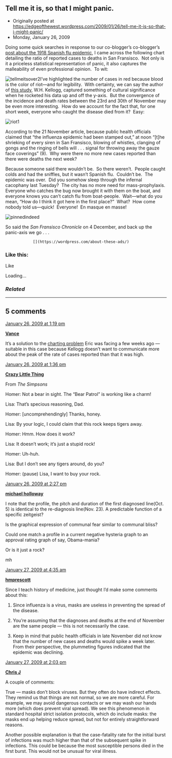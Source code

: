 ## Tell me it is, so that I might panic.

 * Originally posted at https://edgeofthewest.wordpress.com/2009/01/26/tell-me-it-is-so-that-i-might-panic/
 * Monday, January 26, 2009

Doing some quick searches in response to our co-blogger’s co-blogger’s [post about the 1918 Spanish flu epidemic](http://lefarkins.blogspot.com/2009/01/influenza-literature.html), I came across the following chart detailing the ratio of reported cases to deaths in San Fransisco.  Not only is it a priceless statistical representation of panic, it also captures the malleability of even professional opinion.  To wit:

![tellmeitsover2](https://edgeofthewest.files.wordpress.com/2009/01/tellmeitsover2.jpg?w=490 "tellmeitsover2")I’ve highlighted the number of cases in red because blood is the color of riot—and for legibility.  With certainty, we can say the author of [this study](http://books.google.com/books?id=YsYpQuKUJc0C&pg=PA226&dq=flu+epidemic&lr=&as\_brr=1&ei=2\_p9SfOoI4L8lQSZqYHnBg#PPA231,M1), W.H. Kellogg, captured something of cultural significance when he rocketed his data up and off the y-axis.  But the convergence of the incidence and death rates between the 23rd and 30th of November may be even more interesting.  How do we account for the fact that, for one short week, everyone who caught the disease died from it?  Easy:

![riot1](https://edgeofthewest.files.wordpress.com/2009/01/riot1.jpg?w=490 "riot1")

According to the 21 November article, because public health officials claimed that “the influenza epidemic had been stamped out,” at noon “[t]he shrieking of every siren in San Fransisco, blowing of whistles, clanging of gongs and the ringing of bells will . . . signal for throwing away the gauze face coverings” (9).  Why were there no more new cases reported than there were deaths the next week?

Because someone said there wouldn’t be.  So there weren’t.  People caught colds and had the sniffles, but it wasn’t Spanish flu.  Couldn’t be.  The epidemic was over.  Did you somehow sleep through the infernal cacophany last Tuesday?  The city has no more need for mass-prophylaxis.  Everyone who catches the bug now brought it with them on the boat, and everyone knows you can’t catch flu from boat-people.  Wait—what do you mean, “How do I think it got here in the first place?”  What?  How come nobody told us—quick!  Everyone!  En masque en masse!

![pinnedindeed](https://edgeofthewest.files.wordpress.com/2009/01/pinnedindeed.jpg?w=490 "pinnedindeed")

So said the _San Fransisco Chronicle_ on 4 December, and back up the panic-axis we go . . .

		

			

				[](https://wordpress.com/about-these-ads/)
				

					
				

			

		

### Like this:

Like

 
Loading...

[]()

### _Related_

	

* * *

		

## 5 comments

		

	

		

[January 26, 2009 at 1:19 pm](https://edgeofthewest.wordpress.com/2009/01/26/tell-me-it-is-so-that-i-might-panic/#comment-32717)

**[Vance](https://edgeofthewest.wordpress.com/)**

					

		

It’s a solution to the [charting problem](https://edgeofthewest.wordpress.com/2009/01/02/more-presents/) Eric was facing a few weeks ago — suitable in this case because Kellogg doesn’t want to communicate more about the peak of the rate of cases reported than that it was high.

		

		

						

	

	

		

[January 26, 2009 at 1:36 pm](https://edgeofthewest.wordpress.com/2009/01/26/tell-me-it-is-so-that-i-might-panic/#comment-32718)

**[Crazy Little Thing](http://greenincincinnati.blogspot.com)**

					

		

From _The Simpsons_

Homer: Not a bear in sight. The “Bear Patrol” is working like a charm!  

Lisa: That’s specious reasoning, Dad.  

Homer: [uncomprehendingly] Thanks, honey.  

Lisa: By your logic, I could claim that this rock keeps tigers away.  

Homer: Hmm. How does it work?  

Lisa: It doesn’t work; it’s just a stupid rock!  

Homer: Uh-huh.  

Lisa: But I don’t see any tigers around, do you?  

Homer: (pause) Lisa, I want to buy your rock.

		

		

						

	

	

		

[January 26, 2009 at 2:27 pm](https://edgeofthewest.wordpress.com/2009/01/26/tell-me-it-is-so-that-i-might-panic/#comment-32723)

**[michael holloway](http://filter--blog.blogspot.com/)**

					

		

I note that the profile, the pitch and duration of the first diagnosed line(Oct. 5) is identical to the re-diagnosis line(Nov. 23). A predictable function of a specific zeitgeist? 

Is the graphical expression of communal fear similar to communal bliss?

Could one match a profile in a current negative hysteria graph to an approval rating graph of say, Obama-mania?

Or is it just a rock?

mh

		

		

						

	

	

		

[January 27, 2009 at 4:35 am](https://edgeofthewest.wordpress.com/2009/01/26/tell-me-it-is-so-that-i-might-panic/#comment-32748)

**[hmprescott](http://hmprescott.wordpress.com)**

					

		

Since I teach history of medicine, just thought I’d make some comments about this:

1.  Since influenza is a virus, masks are useless in preventing the spread of the disease.

2.  You’re assuming that the diagnoses and deaths at the end of November are the same people — this is not necessarily the case.

3.  Keep in mind that public health officials in late November did not know that the number of new cases and deaths would spike a week later.  From their perspective, the plummeting figures indicated that the epidemic was declining.

		

		

						

	

	

		

[January 27, 2009 at 2:03 pm](https://edgeofthewest.wordpress.com/2009/01/26/tell-me-it-is-so-that-i-might-panic/#comment-32771)

**[Chris J](http://www.chrisjohnsonmd.com)**

					

		

A couple of comments:

True — masks don’t block viruses. But they often do have indirect effects. They remind us that things are not normal, so we are more careful. For example, we may avoid dangerous contacts or we may wash our hands more (which does prevent viral spread). We see this phenomenon in standard hospital strict isolation protocols, which do include masks: the masks end up helping reduce spread, but not for entirely straightforward reasons.

Another possible explanation is that the case-fatality rate for the initial burst of infections was much higher than that of the subsequent spike in infections. This could be because the most susceptible persons died in the first burst. This would not be unusual for viral illness.

		

		

						

	

	

		

		

	

	  